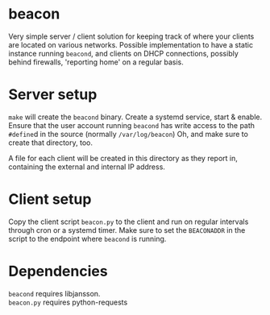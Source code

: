 
# beacon
Very simple server / client solution for keeping track of where your clients are located on various networks. Possible implementation to have a static instance running `beacond`, and clients on DHCP connections, possibly behind firewalls, 'reporting home' on a regular basis.

# Server setup
`make` will create the `beacond` binary. Create a systemd service, start & enable. Ensure that the user account running `beacond` has write access to the path `#define`d in the source (normally `/var/log/beacon`) Oh, and make sure to create that directory, too.

A file for each client will be created in this directory as they report in, containing the external and internal IP address.

# Client setup
Copy the client script `beacon.py` to the client and run on regular intervals through cron or a systemd timer. Make sure to set the `BEACONADDR` in the script to the endpoint where `beacond` is running.

# Dependencies
`beacond` requires libjansson.  
`beacon.py` requires python-requests
